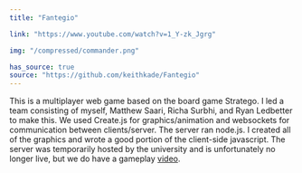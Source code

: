 ```yaml
---
title: "Fantegio"

link: "https://www.youtube.com/watch?v=1_Y-zk_Jgrg"

img: "/compressed/commander.png"

has_source: true
source: "https://github.com/keithkade/Fantegio"
---
```


This is a multiplayer web game based on the board game Stratego. I led a team consisting of myself, Matthew Saari, Richa Surbhi, and Ryan Ledbetter to make this. We used Create.js for graphics/animation and websockets for communication between clients/server. The server ran node.js. I created all of the graphics and wrote a good portion of the client-side javascript. The server was temporarily hosted by the university and is unfortunately no longer live, but we do have a gameplay <a target="_blank" href="https://www.youtube.com/watch?v=1_Y-zk_Jgrg">video</a>. 
